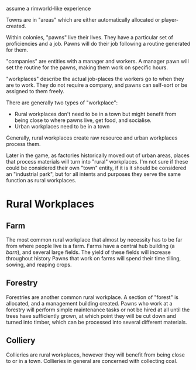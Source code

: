 assume a rimworld-like experience

Towns are in "areas" which are either automatically allocated or player-created. 

Within colonies, "pawns" live their lives. They have a particular set of proficiencies and a job. Pawns will do their job following a routine generated for them.

"companies" are entities with a manager and workers. A manager pawn will set the routine for the pawns, making them work on specific hours.

"workplaces" describe the actual job-places the workers go to when they are to work. They do not require a company, and pawns can self-sort or be assigned to them freely.

There are generally two types of "workplace": 
 - Rural workplaces don't need to be in a town but might benefit from being close to where pawns live, get food, and socialise.
 - Urban workplaces need to be in a town

Generally, rural workplaces create raw resource and urban workplaces process them.

Later in the game, as factories historically moved out of urban areas, places that process materials will turn into "rural" workplaces. I'm not sure if these could be considered their own "town" entity, if it is it should be considered an "industrial park", but for all intents and purposes they serve the same function as rural workplaces.

# Rural Workplaces

## Farm
The most common rural workplace that almost by necessity has to be far from where people live is a farm. 
Farms have a central hub building (a _barn_), and several large fields. The yield of these fields will increase throughout history
Pawns that work on farms will spend their time tilling, sowing, and reaping crops. 

## Forestry
Forestries are another common rural workplace. A section of "forest" is allocated, and a management building created. 
Pawns who work at a forestry will perform simple maintenance tasks or not be hired at all until the trees have sufficiently grown, at which point they will be cut down and turned into timber, which can be processed into several different materials.

## Colliery
Collieries are rural workplaces, however they will benefit from being close to or in a town. 
Collieries in general are concerned with collecting coal.










